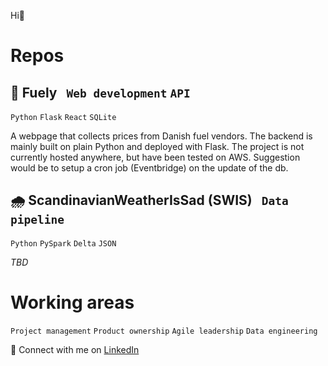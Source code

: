 Hi👋 

# Repos 
## 🔋 Fuely &nbsp; `Web development` `API`
`Python` `Flask` `React` `SQLite`

A webpage that collects prices from Danish fuel vendors. The backend is mainly built on plain Python and deployed with Flask. The project is not currently hosted anywhere, but have been tested on AWS. Suggestion would be to setup a cron job (Eventbridge) on the update of the db. 

## 🌧️ ScandinavianWeatherIsSad (SWIS) &nbsp; `Data pipeline` 
`Python` `PySpark` `Delta` `JSON`

_TBD_

# Working areas
`Project management` `Product ownership` `Agile leadership` `Data engineering`

💼 Connect with me on [LinkedIn](https://www.linkedin.com/in/nist361295/)

<!---
NicklasStiborg/NicklasStiborg is a ✨ special ✨ repository because its `README.md` (this file) appears on your GitHub profile.
You can click the Preview link to take a look at your changes.
--->
